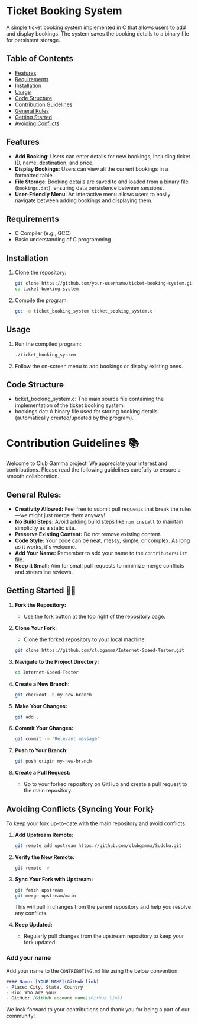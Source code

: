 # Ticket Booking System

A simple ticket booking system implemented in C that allows users to add and display bookings. The system saves the booking details to a binary file for persistent storage.


## Table of Contents

- [Features](#features)
- [Requirements](#requirements)
- [Installation](#installation)
- [Usage](#usage)
- [Code Structure](#code-structure)
- [Contribution Guidelines](#contribution-guidelines-)
- [General Rules](#general-rules)
- [Getting Started](#getting-started-)
- [Avoiding Conflicts](#avoiding-conflicts-syncing-your-fork)


## Features

- **Add Booking**: Users can enter details for new bookings, including ticket ID, name, destination, and price.
- **Display Bookings**: Users can view all the current bookings in a formatted table.
- **File Storage**: Booking details are saved to and loaded from a binary file (`bookings.dat`), ensuring data persistence between sessions.
- **User-Friendly Menu**: An interactive menu allows users to easily navigate between adding bookings and displaying them.

## Requirements

- C Compiler (e.g., GCC)
- Basic understanding of C programming

## Installation

1. Clone the repository:

   ```bash
   git clone https://github.com/your-username/ticket-booking-system.git
   cd ticket-booking-system
   ```

2. Compile the program:
   ```bash
   gcc -o ticket_booking_system ticket_booking_system.c
   ```

## Usage
1. Run the compiled program:
   ```bash
   ./ticket_booking_system
   ```

2. Follow the on-screen menu to add bookings or display existing ones.

## Code Structure
- ticket_booking_system.c: The main source file containing the implementation of the ticket booking system.
- bookings.dat: A binary file used for storing booking details (automatically created/updated by the program).


# Contribution Guidelines 📚

Welcome to Club Gamma project! We appreciate your interest and contributions. Please read the following guidelines carefully to ensure a smooth collaboration.

## General Rules:

- **Creativity Allowed:** Feel free to submit pull requests that break the rules—we might just merge them anyway!
- **No Build Steps:** Avoid adding build steps like `npm install` to maintain simplicity as a static site.
- **Preserve Existing Content:** Do not remove existing content.
- **Code Style:** Your code can be neat, messy, simple, or complex. As long as it works, it's welcome.
- **Add Your Name:** Remember to add your name to the `contributorsList` file.
- **Keep it Small:** Aim for small pull requests to minimize merge conflicts and streamline reviews.

## Getting Started 🤗🚀

1. **Fork the Repository:**
   - Use the fork button at the top right of the repository page.

2. **Clone Your Fork:**
   - Clone the forked repository to your local machine.

   ```bash
   git clone https://github.com/clubgamma/Internet-Speed-Tester.git
   ```

3. **Navigate to the Project Directory:**

   ```bash
   cd Internet-Speed-Tester
   ```

4. **Create a New Branch:**

   ```bash
   git checkout -b my-new-branch
   ```

5. **Make Your Changes:**
  
   ```bash
   git add .
   ```

6. **Commit Your Changes:**

   ```bash
   git commit -m "Relevant message"
   ```

7. **Push to Your Branch:**

   ```bash
   git push origin my-new-branch
   ```

8. **Create a Pull Request:**
   - Go to your forked repository on GitHub and create a pull request to the main repository.

## Avoiding Conflicts {Syncing Your Fork}

To keep your fork up-to-date with the main repository and avoid conflicts:

1. **Add Upstream Remote:**

   ```bash
   git remote add upstream https://github.com/clubgamma/Sudoku.git
   ```

2. **Verify the New Remote:**

   ```bash
   git remote -v
   ```

3. **Sync Your Fork with Upstream:**

   ```bash
   git fetch upstream
   git merge upstream/main
   ```

   This will pull in changes from the parent repository and help you resolve any conflicts.

4. **Keep Updated:**
   - Regularly pull changes from the upstream repository to keep your fork updated.


###  Add your name
Add your name to the `CONTRIBUTING.md` file using the below convention:

```markdown
#### Name: [YOUR NAME](GitHub link)
- Place: City, State, Country
- Bio: Who are you?
- GitHub: [GitHub account name](GitHub link)
```

We look forward to your contributions and thank you for being a part of our community!
  
